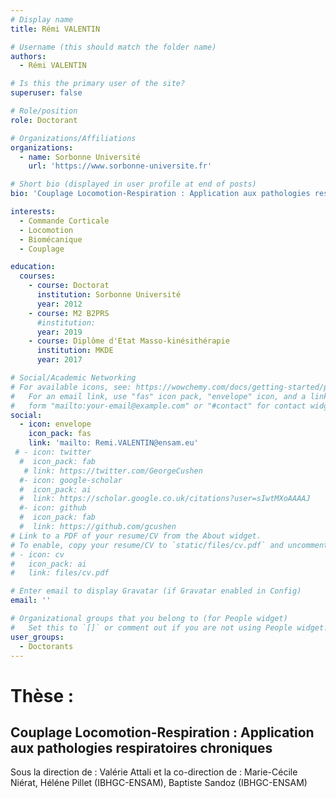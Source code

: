 ```yaml
---
# Display name
title: Rémi VALENTIN

# Username (this should match the folder name)
authors:
  - Rémi VALENTIN

# Is this the primary user of the site?
superuser: false

# Role/position
role: Doctorant

# Organizations/Affiliations
organizations:
  - name: Sorbonne Université
    url: 'https://www.sorbonne-universite.fr'

# Short bio (displayed in user profile at end of posts)
bio: 'Couplage Locomotion-Respiration : Application aux pathologies respiratoires chroniques'

interests:
  - Commande Corticale
  - Locomotion
  - Biomécanique
  - Couplage

education:
  courses:
    - course: Doctorat
      institution: Sorbonne Université
      year: 2012
    - course: M2 B2PRS
      #institution: 
      year: 2019
    - course: Diplôme d'Etat Masso-kinésithérapie
      institution: MKDE
      year: 2017

# Social/Academic Networking
# For available icons, see: https://wowchemy.com/docs/getting-started/page-builder/#icons
#   For an email link, use "fas" icon pack, "envelope" icon, and a link in the
#   form "mailto:your-email@example.com" or "#contact" for contact widget.
social:
  - icon: envelope
    icon_pack: fas
    link: 'mailto: Remi.VALENTIN@ensam.eu'
 # - icon: twitter
  #  icon_pack: fab
   # link: https://twitter.com/GeorgeCushen
  #- icon: google-scholar
  #  icon_pack: ai
  #  link: https://scholar.google.co.uk/citations?user=sIwtMXoAAAAJ
  #- icon: github
  #  icon_pack: fab
  #  link: https://github.com/gcushen
# Link to a PDF of your resume/CV from the About widget.
# To enable, copy your resume/CV to `static/files/cv.pdf` and uncomment the lines below.
# - icon: cv
#   icon_pack: ai
#   link: files/cv.pdf

# Enter email to display Gravatar (if Gravatar enabled in Config)
email: ''

# Organizational groups that you belong to (for People widget)
#   Set this to `[]` or comment out if you are not using People widget.
user_groups:
  - Doctorants
---
```


# Thèse :
## Couplage Locomotion-Respiration : Application aux pathologies respiratoires chroniques
Sous la direction de : Valérie Attali et la co-direction de : Marie-Cécile Niérat, Héléne Pillet (IBHGC-ENSAM), Baptiste Sandoz (IBHGC-ENSAM)
